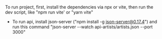 To run project, first, install the dependencies via npx or vite, then run the dev script, like "npm run vite' or "yarn vite"

- To run api, install json-server ("npm install -g json-server@0.17.4") and run this command "json-server --watch api-artists/artists.json --port 3000"